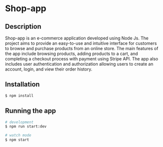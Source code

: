 # Shop-app
 
## Description
Shop-app is an e-commerce application developed using Node Js. The project aims to provide an easy-to-use and intuitive interface for customers to browse and purchase products from an online store.
The main features of the app include browsing products, adding products to a cart, and completing a checkout process with payment using Stripe API. The app also includes user authentication and authorization allowing users to create an account, login, and view their order history.

## Installation

```bash
$ npm install
```

## Running the app

```bash
# development
$ npm run start:dev

# watch mode
$ npm start

```
